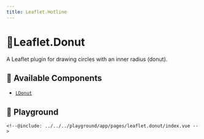 ```yaml
---
title: Leaflet.Hotline
---
```


# 🔌Leaflet.Donut

A Leaflet plugin for drawing circles with an inner radius (donut).

## 🧩 Available Components

- [`LDonut`](/plugins/leaflet.donut/l-donut)

## 🧪 Playground

<script>
import "leaflet/dist/leaflet.css";
</script>

<div class="demo">
    <demo-leaflet.donut-index />
</div>

```vue
<!--@include: ../../../playground/app/pages/leaflet.donut/index.vue -->
```